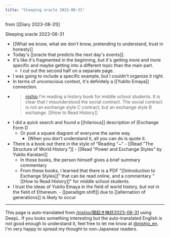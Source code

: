 ```yaml
---
title: "Sleeping oracle 2023-08-31"
---
```


from  [[Diary 2023-08-31]]

Sleeping oracle 2023-08-31
- [[What we know, what we don't know, pretending to understand, trust in honesty]]
- Today's [[oracle that predicts the next day's events]].
- It's like it's fragmented in the beginning, but it's getting more and more specific and maybe getting into a different topic than the main part.
    - I cut out the second half on a separate page.
- I was going to include a specific example, but I couldn't organize it right.
- In terms of unconscious context, it's definitely a [[Yukito Emaya]] connection.
- > [nishio](https://twitter.com/nishio/status/1696885684508766374/quick_promote_web/intro) I'm reading a history book for middle school students. It is clear that I misunderstood the social contract. The social contract is not an exchange style C contract, but an exchange style B exchange.  [[How to Read History]]
- I did a quick search and found a [[hilarious]] description of [Exchange Form D
    - Or post a square diagram of everyone the same way.
        - [When you don't understand it, all you can do is quote it.
- There is a book out there in the style of "Reading "~"
        - [[Read "The Structure of World History."]]
        - [[Read "Power and Exchange Styles" by Yukito Karatani]]
    - In those books, the person himself gives a brief summary commentary
    - From these books, I learned that there is a PDF "[[Introduction to Exchange Styles]]" that can be read online, and a commentary "[[How to Read History]]" for middle school students.
- I trust the ideas of Yukito Emaya in the field of world history, but not in the field of Ethereum.
        - [[paradigm shift]] due to [[alternation of generations]] is likely to occur


---
This page is auto-translated from [/nishio/寝起き神託2023-08-31](https://scrapbox.io/nishio/寝起き神託2023-08-31) using DeepL. If you looks something interesting but the auto-translated English is not good enough to understand it, feel free to let me know at [@nishio_en](https://twitter.com/nishio_en). I'm very happy to spread my thought to non-Japanese readers.